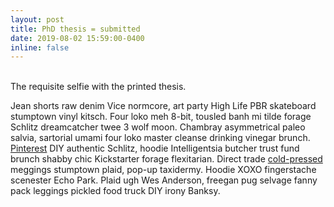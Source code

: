 ```yaml
---
layout: post
title: PhD thesis = submitted
date: 2019-08-02 15:59:00-0400
inline: false
---
```


<div class="img_row">
    <img class="col two left" src="{{ site.baseurl }}/assets/img/thesis-submitted-1.jpg" alt="" title="Me with my thesis"/>
    <img class="col one left" src="{{ site.baseurl }}/assets/img/thesis-submitted-2.jpg" alt="" title="Front page of thesis"/>
</div>
<div class="col three caption">
    The requisite selfie with the printed thesis.
</div>

Jean shorts raw denim Vice normcore, art party High Life PBR skateboard stumptown vinyl kitsch. Four loko meh 8-bit, tousled banh mi tilde forage Schlitz dreamcatcher twee 3 wolf moon. Chambray asymmetrical paleo salvia, sartorial umami four loko master cleanse drinking vinegar brunch. <a href="https://www.pinterest.com" target="blank">Pinterest</a> DIY authentic Schlitz, hoodie Intelligentsia butcher trust fund brunch shabby chic Kickstarter forage flexitarian. Direct trade <a href="https://en.wikipedia.org/wiki/Cold-pressed_juice" target="blank">cold-pressed</a> meggings stumptown plaid, pop-up taxidermy. Hoodie XOXO fingerstache scenester Echo Park. Plaid ugh Wes Anderson, freegan pug selvage fanny pack leggings pickled food truck DIY irony Banksy.

